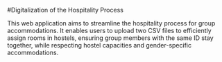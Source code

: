 #Digitalization of the Hospitality Process

This web application aims to streamline the hospitality process for group accommodations. It enables users to upload two CSV files to efficiently assign rooms in hostels, ensuring group members with the same ID stay together, while respecting hostel capacities and gender-specific accommodations.
